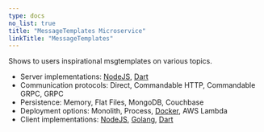 ```yaml
---
type: docs
no_list: true
title: "MessageTemplates Microservice"
linkTitle: "MessageTemplates" 
---
```


Shows to users inspirational msgtemplates on various topics.

- Server implementations: [NodeJS](https://github.com/pip-services-content/pip-services-msgtemplates-node), [Dart](https://github.com/pip-services-content/pip-services-msgtemplates-dart)
- Communication protocols: Direct, Commandable HTTP, Commandable GRPC, GRPC
- Persistence: Memory, Flat Files, MongoDB, Couchbase
- Deployment options: Monolith, Process, [Docker](https://hub.docker.com/u/pipdevs), AWS Lambda
- Client implementations: [NodeJS](https://github.com/pip-services-content/pip-clients-msgtemplates-node), [Golang](https://github.com/pip-services-content/pip-clients-msgtemplates-go), [Dart](https://github.com/pip-services-content/pip-clients-msgtemplates-dart)

